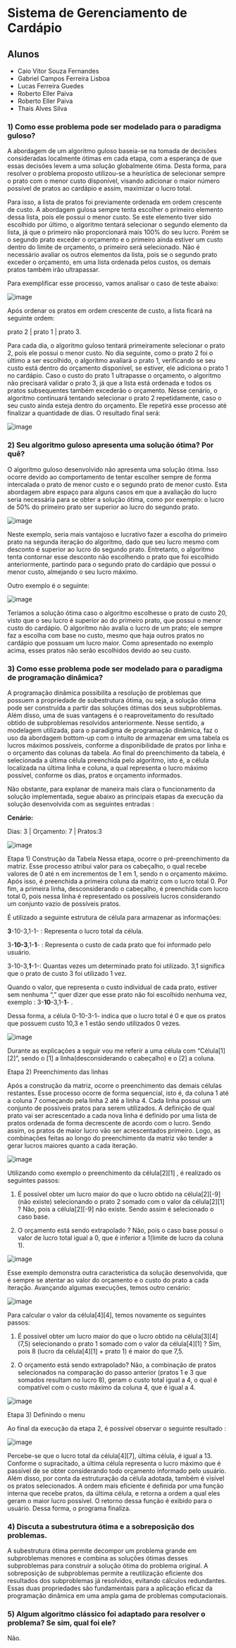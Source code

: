 # Sistema de Gerenciamento de Cardápio
## Alunos

* Caio Vitor Souza Fernandes
* Gabriel Campos Ferreira Lisboa
* Lucas Ferreira Guedes
* Roberto Eller Paiva
* Roberto Eller Paiva
* Thais Alves Silva

### 1) Como esse problema pode ser modelado para o paradigma guloso? 
A abordagem de um algoritmo guloso baseia-se na tomada de decisões consideradas localmente ótimas em cada etapa, com a esperança de que essas decisões levem a uma solução globalmente ótima.
Desta forma, para resolver o problema proposto utilizou-se a heurística de selecionar sempre o prato com o menor custo disponível, visando adicionar o maior número possível de pratos ao cardápio e assim, maximizar o lucro total. 

Para isso, a lista de pratos foi previamente ordenada em ordem crescente de custo. A abordagem gulosa sempre tenta escolher o primeiro elemento dessa lista, 
pois ele possui o menor custo. Se este elemento tiver sido escolhido por último, o algoritmo tentará selecionar o segundo elemento da lista, já que o primeiro não proporcionará mais 100% do seu lucro. 
Porém se o segundo prato exceder o orçamento e o primeiro ainda estiver um custo dentro do limite de orçamento, o primeiro será selecionado. Não é necessário avaliar os outros elementos da lista, 
pois se o segundo prato exceder o orçamento, em uma lista ordenada pelos custos, os demais pratos também irão ultrapassar.

Para exemplificar esse processo, vamos analisar o caso de teste abaixo:

![image](https://github.com/gabrielclisboa/GerenciadorCardapio/assets/72041841/38d7c6b6-b319-4ba0-bd8f-ced01185103b)

Após ordenar os pratos em ordem crescente de custo, a lista ficará na seguinte ordem: 

prato 2 | prato 1 | prato 3. 

Para cada dia, o algoritmo guloso tentará primeiramente selecionar o prato 2, pois ele possui o menor custo. No dia seguinte, como o prato 2 foi o último a ser escolhido, o algoritmo avaliará o prato 1, verificando se seu custo está dentro do orçamento disponível, se estiver, ele adiciona o prato 1 no cardápio.
Caso o custo do prato 1 ultrapasse o orçamento, o algoritmo não precisará validar o prato 3, já que a lista está ordenada e todos os pratos subsequentes também excederão o orçamento. Nesse cenário, o algoritmo continuará tentando selecionar o prato 2 repetidamente, caso o seu custo ainda esteja dentro do orçamento. Ele repetirá esse processo até finalizar a quantidade de dias.
O resultado final será: 

![image](https://github.com/gabrielclisboa/GerenciadorCardapio/assets/72041841/a74eded4-7ea8-4d7c-807f-47654a88e747)


### 2) Seu algoritmo guloso apresenta uma solução ótima? Por quê? 

O algoritmo guloso desenvolvido não apresenta uma solução ótima. Isso ocorre devido ao comportamento de tentar escolher sempre de forma intercalada o prato de menor custo e o segundo prato de menor custo. Esta abordagem abre espaço para alguns casos em que a avaliação do lucro seria necessária para se obter a solução ótima, como por exemplo: o lucro de 50% do primeiro prato ser superior ao lucro do segundo prato.

![image](https://github.com/gabrielclisboa/GerenciadorCardapio/assets/72041841/fccb29a7-bf33-497a-bbd0-e2d64b17a0e8)

Neste exemplo, seria mais vantajoso e lucrativo fazer a escolha do primeiro prato na segunda iteração do algoritmo, dado que seu lucro mesmo com desconto é superior ao lucro do segundo prato. Entretanto, o algoritmo tenta contornar esse desconto não escolhendo o prato que foi escolhido anteriormente, partindo para o segundo prato do cardápio que possui o menor custo, almejando o seu lucro máximo.

Outro exemplo é o seguinte:

![image](https://github.com/gabrielclisboa/GerenciadorCardapio/assets/72041841/45dc5598-c28a-48ab-b807-f7eadcad0e75)

Teríamos a solução ótima caso o algoritmo escolhesse o prato de custo 20, visto que o seu lucro é superior ao do primeiro prato, que possui o menor custo do cardápio. O algoritmo não avalia o lucro de um prato; ele sempre faz a escolha com base no custo, mesmo que haja outros pratos no cardápio que possuam um lucro maior. Como apresentado no exemplo acima, esses pratos não serão escolhidos devido ao seu custo.

### 3) Como esse problema pode ser modelado para o paradigma de programação dinâmica? 
A programação dinâmica possibilita a resolução de problemas que possuem a propriedade de subestrutura ótima, ou seja, a solução ótima pode ser  construída a partir das soluções ótimas dos seus subproblemas. Além disso, uma de suas vantagens é o reaproveitamento do resultado obtido de subproblemas resolvidos anteriormente. Nesse sentido, a modelagem utilizada, para o paradigma de programação dinâmica, faz o uso da abordagem bottom-up com o intuito de armazenar em uma tabela os lucros máximos possíveis, conforme a disponibilidade de pratos por linha e o orçamento das colunas da tabela. Ao final do preenchimento da tabela, é selecionada a última célula preenchida pelo algoritmo, isto é, a célula localizada na última linha e coluna, a qual representa o lucro máximo possível, conforme os dias, pratos e orçamento informados.

Não obstante, para explanar de maneira mais clara o funcionamento da solução implementada, segue abaixo as principais etapas da execução da solução desenvolvida com as seguintes entradas :

**Cenário:**

Dias: 3      |           Orçamento: 7          |            Pratos:3

![image](https://github.com/gabrielclisboa/GerenciadorCardapio/assets/72041841/9851bc17-b2d3-4757-ac53-9fda4c20c451)

Etapa 1) Construção da Tabela
Nessa etapa, ocorre o pré-preenchimento da matriz. Esse processo atribui valor para os cabeçalho, o qual recebe valores de 0 até n em incrementos de 1 em 1, sendo n o orçamento máximo. Após isso, é preenchida a primeira coluna da matriz com o lucro total 0. Por fim, a primeira linha, desconsiderando o cabeçalho, é preenchida com lucro total 0, pois nessa linha é representado os possíveis lucros considerando um conjunto vazio de possíveis pratos. 

É utilizado a seguinte estrutura de célula para armazenar as informações:

**3**-10-3,1-1- : Representa o lucro total da célula.

3-**10-3**,1-**1**- : Representa o custo de cada prato que foi informado pelo usuário.

3-10-3,**1**-1-:  Quantas vezes um determinado prato foi utilizado. 3,1 significa que o prato de custo 3 foi utilizado 1 vez. 

Quando o valor, que representa o custo individual de cada prato, estiver sem nenhuma “,” quer dizer que esse prato não foi escolhido nenhuma vez, exemplo :  3-**10**-3,1-**1**- .

Dessa forma, a célula 0-10-3-1- indica que o lucro total é 0 e que os pratos que possuem custo 10,3 e 1 estão sendo utilizados 0 vezes.

![image](https://github.com/gabrielclisboa/GerenciadorCardapio/assets/72041841/a91577a7-fd3a-48fc-a28f-c93e15799cb2)

Durante as explicações a seguir vou me referir a uma célula com “Célula[1][2]”, sendo o [1] a linha(desconsiderando o cabeçalho) e o [2] a coluna.

Etapa 2) Preenchimento das linhas

Após a construção da matriz, ocorre o preenchimento das demais células restantes. Esse processo ocorre de forma sequencial, isto é, da coluna 1 até a coluna 7 começando pela linha 2 até a linha 4. Cada linha possui um conjunto de possíveis pratos para serem utilizados. A definição de qual prato vai ser acrescentado a cada nova linha é definido por uma lista de pratos ordenada de forma decrescente de acordo com o lucro. Sendo assim, os pratos de maior lucro vão ser acrescentados primeiro. Logo, as combinações feitas ao longo do preenchimento da matriz vão tender a gerar lucros maiores quanto a cada iteração.

![image](https://github.com/gabrielclisboa/GerenciadorCardapio/assets/72041841/7a084160-d8c4-401a-b033-fb484eaee1ed)

Utilizando como exemplo o preenchimento da célula[2][1] , é realizado os seguintes passos:

1) É possível obter um lucro maior do que o lucro obtido na célula[2][-9] (não existe)  selecionando o prato 2 somado com o valor da célula[2][1] ? Não, pois a célula[2][-9] não existe. Sendo assim é selecionado o caso base.


2) O orçamento está sendo extrapolado ? Não, pois o caso base possui o valor de lucro total igual a 0, que é inferior a 1(limite de lucro da coluna 1).	

![image](https://github.com/gabrielclisboa/GerenciadorCardapio/assets/72041841/05265f12-4da3-4ec2-8fa0-0227f3ce08e6)

Esse exemplo demonstra outra característica da solução desenvolvida, que é sempre se atentar ao valor do orçamento e o custo do prato a cada iteração. Avançando algumas execuções, temos outro cenário:

![image](https://github.com/gabrielclisboa/GerenciadorCardapio/assets/72041841/c5e34ff2-abe2-4e25-9c43-cf9c8f14e9ae)


Para calcular o valor da célula[4][4], temos novamente os seguintes passos:

1) É possível obter um lucro maior do que o lucro obtido na célula[3][4] (7,5)  selecionando o prato 1 somado com o valor da célula[4][1] ? Sim, pois 8 (lucro da célula[4][1] + prato 1) é maior do que 7,5.

3) O orçamento está sendo extrapolado? Não, a combinação de pratos selecionados na comparação do passo anterior (pratos 1 e 3 que somados resultam no lucro 8), geram o custo total igual a 4, o qual é compatível com o custo máximo da coluna 4, que é igual a 4.

![image](https://github.com/gabrielclisboa/GerenciadorCardapio/assets/72041841/71a7529e-4909-4919-950f-a934f2f7aca4)

Etapa 3) Definindo o menu

Ao final da execução da etapa 2, é possível observar o seguinte resultado : 

![image](https://github.com/gabrielclisboa/GerenciadorCardapio/assets/72041841/7a1df521-4965-4a03-b92b-532b6f30b042)

Percebe-se que o lucro total da célula[4][7], última célula, é igual a 13. Conforme o supracitado, a última célula representa o lucro máximo que é passível de se obter considerando todo orçamento informado pelo usuário. Além disso, por conta da estruturação da célula adotada, também é visível os pratos selecionados. A ordem mais eficiente é definida por uma função interna que recebe pratos, da última célula, e retorna a ordem a qual eles geram o maior lucro possível. O retorno dessa função é exibido para o usuário. Dessa forma, o programa finaliza.

### 4) Discuta a subestrutura ótima e a sobreposição dos problemas. 

A subestrutura ótima permite decompor um problema grande em subproblemas menores e combina as soluções ótimas desses subproblemas para construir a solução ótima do problema original. A sobreposição de subproblemas permite a reutilização eficiente dos resultados dos subproblemas já resolvidos, evitando cálculos redundantes. Essas duas propriedades são fundamentais para a aplicação eficaz da programação dinâmica em uma ampla gama de problemas computacionais.

### 5) Algum algoritmo clássico foi adaptado para resolver o problema? Se sim, qual foi ele? 

Não.






  
